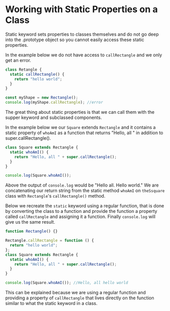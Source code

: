 # Working with Static Properties on a Class

Static keyword sets properties to classes themselves and do not go deep into the .prototype object so you cannot easily access these static properties.

In the example below we do not have access to `callRectangle` and we only get an error.

```js
class Retangle {
  static callRectangle() {
    return "hello world";
  }
}

const myShape = new Rectangle();
console.log(myShape.callRectangle); //error
```

The great thing about static properties is that we can call them with the supper keyword and subclassed components.

In the example below we our `Square` extends `Rectangle` and it contains a static property of `whoAmI` as a function that returns "Hello, all " in addition to super.callRectangle().

```js
class Square extends Rectangle {
  static whoAmI() {
    return "Hello, all " + super.callRectangle();
  }
}

console.log(Square.whoAmI());
```

Above the output of `console.log` would be "Hello all. Hello world." We are concatenating our return string from the static method `whoAmI` on `theSsquare` class with `Rectangle`'s `callRectangle()` method.

Below we recreate the `static` keyword using a regular function, that is done by converting the class to a function and provide the function a property called `callRectangle` and assigning it a function. Finally `console.log` will give us the same result.

```js
function Rectangle() {}

Rectangle.callRectangle = function () {
  return "hello world";
};
class Square extends Rectangle {
  static whoAmI() {
    return "Hello, all " + super.callRectangle();
  }
}

console.log(Square.whoAmI()); //Hello, all hello world
```

This can be explained because we are using a regular function and providing a property of `callRectangle` that lives directly on the function similar to what the static keyword in a class.
